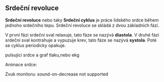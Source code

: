 ## Srdeční revoluce

**Srdeční revoluce** nebo taky **Srdeční cyklus** je práce lidského srdce během 
jednoho srdečního tepu. Srdeční revoluce se skládá z dvou základních fází.

V první fázi srdeční sval relaxuje, tato fáze se nazývá **diastola**.
V druhé fázi srdeční sval kontrahuje a vypuzuje krev, tato fáze se nazývá **systola**.
Poté se cyklus periodicky opakuje.


<bdl-cardiaccycle1>pulsujici srdce a graf tlaku,nebo ekg</bdl-cardiacycle1>  

Animace srdce:
<bdl-animate-sync-gif src="doc/heart.gif" fromid="id4" 
thresholdvalue="1e+7" refindex="8" ></bdl-animatedheart> 

Zvuk monitoru:
<bdl-sound-on-increase 
  thresholdvalue="1e+7" fromid="id4" refindex="8">
  sound-on-decrease not supported
</bdl-audio-on-increase>




  

